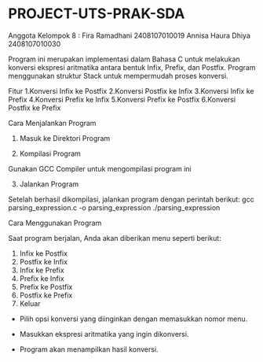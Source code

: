 # PROJECT-UTS-PRAK-SDA

Anggota Kelompok 8 :
Fira Ramadhani     2408107010019
Annisa Haura Dhiya 2408107010030

Program ini merupakan implementasi dalam Bahasa C untuk melakukan konversi ekspresi aritmatika antara bentuk Infix, Prefix, dan Postfix. Program menggunakan struktur Stack untuk mempermudah proses konversi.

Fitur
1.Konversi Infix ke Postfix
2.Konversi Postfix ke Infix
3.Konversi Infix ke Prefix
4.Konversi Prefix ke Infix
5.Konversi Prefix ke Postfix
6.Konversi Postfix ke Prefix

Cara Menjalankan Program
1. Masuk ke Direktori Program

2. Kompilasi Program

Gunakan GCC Compiler untuk mengompilasi program ini

3. Jalankan Program

Setelah berhasil dikompilasi, jalankan program dengan perintah berikut:
gcc parsing_expression.c -o parsing_expression
./parsing_expression

Cara Menggunakan Program

Saat program berjalan, Anda akan diberikan menu seperti berikut:
1. Infix ke Postfix
2. Postfix ke Infix
3. Infix ke Prefix
4. Prefix ke Infix
5. Prefix ke Postfix
6. Postfix ke Prefix
7. Keluar

- Pilih opsi konversi yang diinginkan dengan memasukkan nomor menu.

- Masukkan ekspresi aritmatika yang ingin dikonversi.

- Program akan menampilkan hasil konversi.

  
